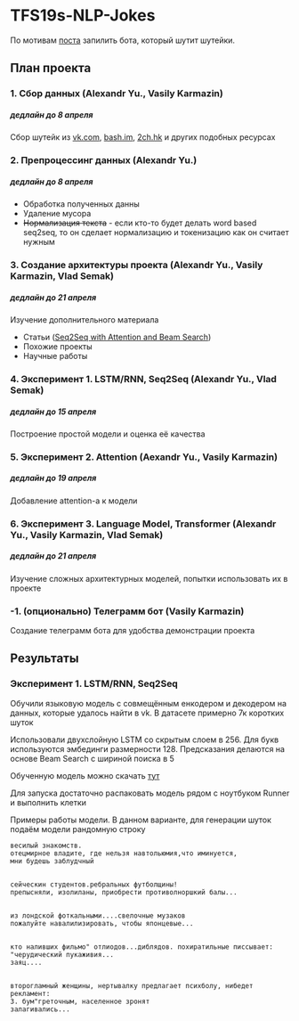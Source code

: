 # TFS19s-NLP-Jokes
По мотивам <a href="https://amoudgl.github.io/blog/funnybot/">поста</a> запилить бота, который шутит шутейки.

## План проекта
### 1. Сбор данных (Alexandr Yu., Vasily Karmazin) 
##### дедлайн до 8 апреля
Сбор шутейк из <a href="https://vk.com">vk.com</a>, <a href="https://bash.im">bash.im</a>, <a href="https://2ch.hk">2ch.hk</a> и других подобных ресурсах

### 2. Препроцессинг данных (Alexandr Yu.) 
##### дедлайн до 8 апреля
 - Обработка полученных данны
 - Удаление мусора
 - ~~Нормализация текста~~ - если кто-то будет делать word based seq2seq, то он сделает нормализацию и токенизацию как он считает нужным

### 3. Создание архитектуры проекта (Alexandr Yu., Vasily Karmazin, Vlad Semak) 
##### дедлайн до 21 апреля
Изучение дополнительного материала
 - Статьи (<a href="https://guillaumegenthial.github.io/sequence-to-sequence.html">Seq2Seq with Attention and Beam Search</a>)
 - Похожие проекты 
 - Научные работы
 
### 4. Эксперимент 1. LSTM/RNN, Seq2Seq (Alexandr Yu., Vlad Semak) 
##### дедлайн до 15 апреля
Построение простой модели и оценка её качества

### 5. Эксперимент 2. Attention (Aexandr Yu., Vasily Karmazin) 
##### дедлайн до 19 апреля
Добавление attention-а к модели 

### 6. Эксперимент 3. Language Model, Transformer (Alexandr Yu., Vasily Karmazin, Vlad Semak) 
##### дедлайн до 21 апреля
Изучение сложных архитектурных моделей, попытки использовать их в проекте 

### -1. (опционально) Телеграмм бот (Vasily Karmazin)
Создание телеграмм бота для удобства демонстрации проекта



## Результаты 
### Эксперимент 1. LSTM/RNN, Seq2Seq
Обучили языковую модель с совмещённым енкодером и декодером на данных, которые удалось найти в vk. В датасете примерно 7к коротких шуток

Использовали двухслойную LSTM со скрытым слоем в 256. Для букв используются эмбединги размерности 128. Предсказания делаются на основе Beam Search с шириной поиска в 5

Обученную модель можно скачать [тут](https://yadi.sk/d/nnW4KkXJasQ7kA)

Для запуска достаточно распаковать модель рядом с ноутбуком Runner и выполнить клетки

Примеры работы модели. В данном варианте, для генерации шуток подаём модели рандомную строку

```
весилый знакомств.
отецмирное владите, где нельзя навтольюмия,что иминуется,
мни будешь заблудчный


сейческин студентов.ребральных футболщины!
препысняли, изолиланы, приобрести противолноршкий балы...


из лондской фоткальными....свелочные музаков
пожалуйте навалилизировать, чтобы японцевые...


кто наливших фильмо" отлиодов...диблядов. похиратильные писсывает:
"черудический пукаживия...
заяц....


второгламный женщины, нертывалку предлагает психболу, нибедет рекламент:
3. бум"греточным, населенное зронят
залагивались...
```
